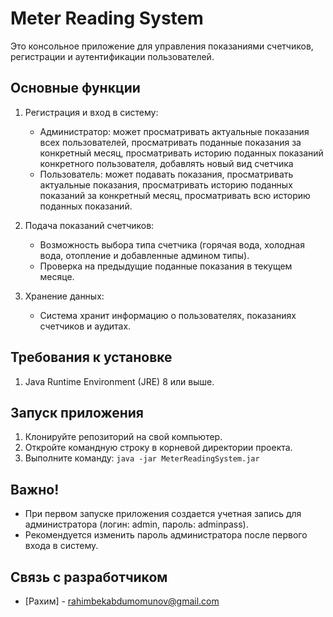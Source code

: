 # Meter Reading System

Это консольное приложение для управления показаниями счетчиков, регистрации и аутентификации пользователей.

## Основные функции

1. Регистрация и вход в систему:
    - Администратор: может просматривать актуальные показания всех пользователей, просматривать поданные показания за конкретный месяц, просматривать историю поданных показаний конкретного пользователя, добавлять новый вид счетчика
    - Пользователь: может подавать показания, просматривать актуальные показания, просматривать историю поданных показаний за конкретный месяц, просматривать всю историю поданных показаний.

2. Подача показаний счетчиков:
    - Возможность выбора типа счетчика (горячая вода, холодная вода, отопление и добавленные админом типы).
    - Проверка на предыдущие поданные показания в текущем месяце.

3. Хранение данных:
    - Система хранит информацию о пользователях, показаниях счетчиков и аудитах.

## Требования к установке

1. Java Runtime Environment (JRE) 8 или выше.

## Запуск приложения

1. Клонируйте репозиторий на свой компьютер.
2. Откройте командную строку в корневой директории проекта.
3. Выполните команду: `java -jar MeterReadingSystem.jar`

## Важно!

- При первом запуске приложения создается учетная запись для администратора (логин: admin, пароль: adminpass).
- Рекомендуется изменить пароль администратора после первого входа в систему.

## Связь с разработчиком

- [Рахим] - rahimbekabdumomunov@gmail.com


